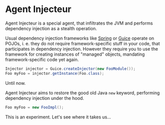 # Agent Injecteur

Agent Injecteur is a special agent, that infiltrates the JVM and performs dependency injection as a stealth operation.

Usual dependency injection frameworks like [Spring](http://docs.spring.io/spring/docs/current/spring-framework-reference/html/beans.html) or [Guice](https://github.com/google/guice/) operate on POJOs, i. e. they do not require framework-specific stuff in your code, that participates in dependency injection. However they require you to use the framework for creating instances of "managed" objects, mandating framework-specific code yet again.
```java
Injector injector = Guice.createInjector(new FooModule());
Foo myFoo = injector.getInstance(Foo.class);
```

Until now.

Agent Injecteur aims to restore the good old Java `new` keyword, performing dependency injection under the hood.
```java
Foo myFoo = new FooImpl();
```

This is an experiment. Let's see where it takes us...
